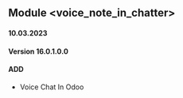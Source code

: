 ## Module <voice_note_in_chatter>

#### 10.03.2023
#### Version 16.0.1.0.0
#### ADD

- Voice Chat In Odoo
